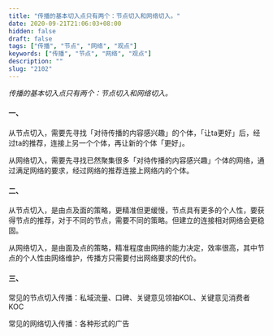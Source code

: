 ```yaml
---
title: "传播的基本切入点只有两个：节点切入和网络切入。"
date: 2020-09-21T21:06:03+08:00
hidden: false
draft: false
tags: ["传播", "节点", "网络", "观点"]
keywords: ["传播", "节点", "网络", "观点"]
description: ""
slug: "2102"
---
```


*传播的基本切入点只有两个：节点切入和网络切入。*

#### 一、
从节点切入，需要先寻找「对待传播的内容感兴趣」的个体，「让ta更好」后，经过ta的推荐，连接上另一个个体，再让新的个体「更好」。

从网络切入，需要先寻找已然聚集很多「对待传播的内容感兴趣」个体的网络，通过满足网络的要求，经过网络的推荐连接上网络内的个体。

#### 二、
从节点切入，是由点及面的策略，更精准但更缓慢，节点具有更多的个人性，要获得节点的推荐，对于不同的节点，需要不同的策略。但建立的连接相对网络会更稳固。

从网络切入，是由面及点的策略，精准程度由网络的能力决定，效率很高，其中节点的个人性由网络维护，传播方只需要付出网络要求的代价。

#### 三、
常见的节点切入传播：私域流量、口碑、关键意见领袖KOL、关键意见消费者KOC

常见的网络切入传播：各种形式的广告